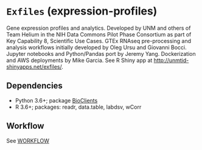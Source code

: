 # `Exfiles` (expression-profiles)

Gene expression profiles and analytics.
Developed by UNM and others of Team Helium in the NIH Data Commons Pilot Phase Consortium as part of Key Capability 8, Scientific Use Cases.
GTEx RNAseq pre-processing and analysis workflows initially developed by Oleg Ursu and Giovanni Bocci.
Jupyter notebooks and Python/Pandas port by Jeremy Yang.
Dockerization and AWS deployments by Mike Garcia.
See R Shiny app at http://unmtid-shinyapps.net/exfiles/.

## Dependencies

* Python 3.6+; package [BioClients](https://github.com/jeremyjyang/BioClients)
* R 3.6+; packages: readr, data.table, labdsv, wCorr

## Workflow

See [WORKFLOW](docs/WORKFLOW.md)
